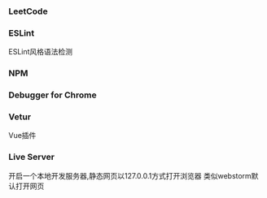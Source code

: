 ### LeetCode
### ESLint
ESLint风格语法检测
### NPM
### Debugger for Chrome
### Vetur
Vue插件
### Live Server
开启一个本地开发服务器,静态网页以127.0.0.1方式打开浏览器
类似webstorm默认打开网页